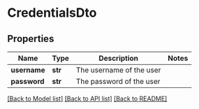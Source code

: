 # CredentialsDto

## Properties
Name | Type | Description | Notes
------------ | ------------- | ------------- | -------------
**username** | **str** | The username of the user | 
**password** | **str** | The password of the user | 

[[Back to Model list]](../README.md#documentation-for-models) [[Back to API list]](../README.md#documentation-for-api-endpoints) [[Back to README]](../README.md)


